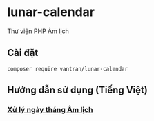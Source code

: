 # lunar-calendar
Thư viện PHP Âm lịch

## Cài đặt
```
composer require vantran/lunar-calendar
```

## Hướng dẫn sử dụng (Tiếng Việt)
### [Xử lý ngày tháng Âm lịch](docs/vi/LUNAR_DATE_TIME.md)

